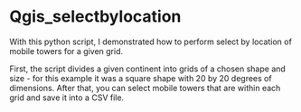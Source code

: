 # Qgis_selectbylocation
With this python script, I demonstrated how to perform select by location of mobile towers for a given grid.

First, the script divides a given continent into grids of a chosen shape and size - for this example it was a square shape with 20 by 20 degrees of dimensions. After that, you can select mobile towers that are within each grid and save it into a CSV file.
